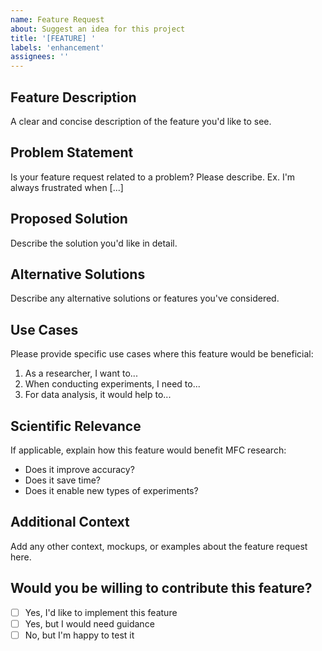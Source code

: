 ```yaml
---
name: Feature Request
about: Suggest an idea for this project
title: '[FEATURE] '
labels: 'enhancement'
assignees: ''
---
```


## Feature Description

A clear and concise description of the feature you'd like to see.

## Problem Statement

Is your feature request related to a problem? Please describe.
Ex. I'm always frustrated when [...]

## Proposed Solution

Describe the solution you'd like in detail.

## Alternative Solutions

Describe any alternative solutions or features you've considered.

## Use Cases

Please provide specific use cases where this feature would be beneficial:

1. As a researcher, I want to...
2. When conducting experiments, I need to...
3. For data analysis, it would help to...

## Scientific Relevance

If applicable, explain how this feature would benefit MFC research:
- Does it improve accuracy?
- Does it save time?
- Does it enable new types of experiments?

## Additional Context

Add any other context, mockups, or examples about the feature request here.

## Would you be willing to contribute this feature?

- [ ] Yes, I'd like to implement this feature
- [ ] Yes, but I would need guidance
- [ ] No, but I'm happy to test it